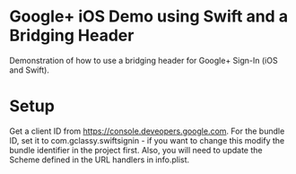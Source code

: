 # Google+ iOS Demo using Swift and a Bridging Header
Demonstration of how to use a bridging header for Google+ Sign-In (iOS and Swift).

# Setup

Get a client ID from https://console.deveopers.google.com.
For the bundle ID, set it to com.gclassy.swiftsignin - if you want to change this
modify the bundle identifier in the project first. Also, you will need to update
the Scheme defined in the URL handlers in info.plist.
